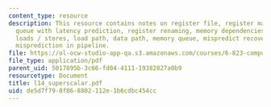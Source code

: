 ```yaml
---
content_type: resource
description: This resource contains notes on register file, register management, issue
  queue with latency prediction, register renaming, memory dependencies, speculative
  loads / stores, load path, data path, memory queue, mispredict recovery, and branch
  misprediction in pipeline.
file: https://ol-ocw-studio-app-qa.s3.amazonaws.com/courses/6-823-computer-system-architecture-fall-2005/de5d7f798f868802112e1b6cdbc454cc_l14_superscalar.pdf
file_type: application/pdf
parent_uid: 5017895b-3c66-fd04-4111-19382827a0b9
resourcetype: Document
title: l14_superscalar.pdf
uid: de5d7f79-8f86-8802-112e-1b6cdbc454cc
---
```

